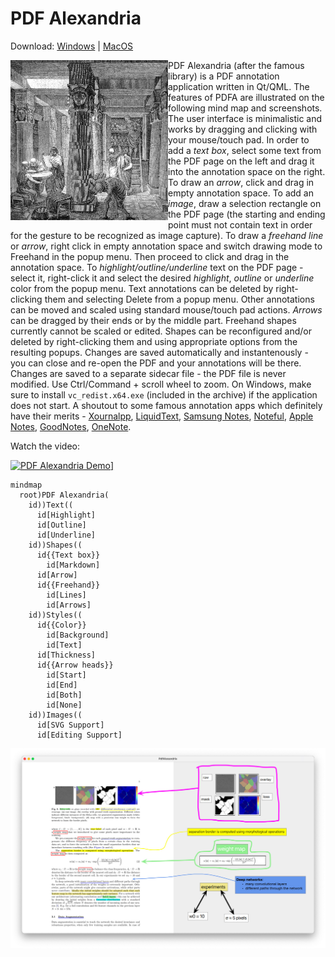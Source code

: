 # PDF Alexandria

Download: [Windows](https://github.com/sadaszewski/pdfalexandria/releases/download/2024d/pdf-alexandria-2024d-windows-x64.zip) | [MacOS](https://github.com/sadaszewski/pdfalexandria/releases/download/2024c/pdf-alexandria-2024c-macos-x64.zip)

<img src="docs/images/Ancientlibraryalex.jpg" alt="" width="50%" align="left" />

PDF Alexandria (after the famous library) is a PDF annotation application written in Qt/QML. The features of PDFA are illustrated on the following mind map and screenshots. The user interface is minimalistic and works by dragging and clicking with your mouse/touch pad. In order to add a *text box*, select some text from the PDF page on the left and drag it into the annotation space on the right. To draw an *arrow*, click and drag in empty annotation space. To add an *image*, draw a selection rectangle on the PDF page (the starting and ending point must not contain text in order for the gesture to be recognized as image capture). To draw a *freehand line* or *arrow*, right click in empty annotation space and switch drawing mode to Freehand in the popup menu. Then proceed to click and drag in the annotation space. To *highlight/outline/underline* text on the PDF page - select it, right-click it and select the desired *highlight*, *outline* or *underline* color from the popup menu. Text annotations can be deleted by right-clicking them and selecting Delete from a popup menu. Other annotations can be moved and scaled using standard mouse/touch pad actions. *Arrows* can be dragged by their ends or by the middle part. Freehand shapes currently cannot be scaled or edited. Shapes can be reconfigured and/or deleted by right-clicking them and using appropriate options from the resulting popups. Changes are saved automatically and instantenously - you can close and re-open the PDF and your annotations will be there. Changes are saved to a separate sidecar file - the PDF file is never modified. Use Ctrl/Command + scroll wheel to zoom. On Windows, make sure to install `vc_redist.x64.exe` (included in the archive) if the application does not start. A shoutout to some famous annotation apps which definitely have their merits - [Xournalpp](https://xournalpp.github.io/), [LiquidText](https://www.liquidtext.net/), [Samsung Notes](https://play.google.com/store/apps/details?id=com.samsung.android.app.notes), [Noteful](https://apps.apple.com/us/app/noteful-note-taking-on-pdf/id1587904334), [Apple Notes](https://apps.apple.com/us/app/notes/id1110145109), [GoodNotes](https://apps.apple.com/us/app/goodnotes-6/id1444383602), [OneNote](https://www.onenote.com/).

Watch the video:

<a href="https://www.youtube.com/watch?v=T5Id_scj1Ho" target="_blank">![PDF Alexandria Demo](https://i.ytimg.com/vi/T5Id_scj1Ho/hqdefault.jpg)]</a>

```mermaid
mindmap
  root)PDF Alexandria(
    id))Text((
      id[Highlight]
      id[Outline]
      id[Underline]
    id))Shapes((
      id{{Text box}}
        id[Markdown]
      id[Arrow]
      id{{Freehand}}
        id[Lines]
        id[Arrows]
    id))Styles((
      id{{Color}}
        id[Background]
        id[Text]
      id[Thickness]
      id{{Arrow heads}}
        id[Start]
        id[End]
        id[Both]
        id[None]
    id))Images((
      id[SVG Support]
      id[Editing Support]
```

![Screenshot of PDF Alexandria in action](docs/images/pdfalex_screenshot1.jpg)
